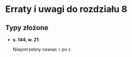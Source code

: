 # Erraty i uwagi do rozdziału 8  #
## Typy złożone                 ##



-   **s. 144, w. 21**:

    Niepotrzebny nawias `)` po `2`
